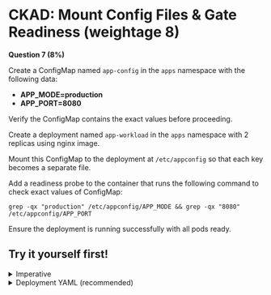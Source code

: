 # CKAD: Mount Config Files & Gate Readiness (weightage 8)

**Question 7 (8%)**

Create a ConfigMap named `app-config` in the `apps` namespace with the following data:
- **APP_MODE=production**  
- **APP_PORT=8080**

Verify the ConfigMap contains the exact values before proceeding.

Create a deployment named `app-workload` in the `apps` namespace with 2 replicas using nginx image.

Mount this ConfigMap to the deployment at `/etc/appconfig` so that each key becomes a separate file.

Add a readiness probe to the container that runs the following command to check exact values of ConfigMap:

```
grep -qx "production" /etc/appconfig/APP_MODE && grep -qx "8080" /etc/appconfig/APP_PORT
```

Ensure the deployment is running successfully with all pods ready.


## Try it yourself first!

<details><summary>Imperative</summary>
  
```bash
# ConfigMap with exact file contents
kubectl -n apps create configmap app-config \
  --from-literal=APP_MODE=production \
  --from-literal=APP_PORT=8080

kubectl -n apps create deployment app-workload \
  --image=nginx:stable \
  --replicas=2 \
  --dry-run=client -o yaml > app-deploy.yaml

#Then edit app-deploy.yaml to add:
#The volumeMounts for /etc/appconfig
#The volumes section referencing ConfigMap: app-config
#The readinessProbe exec checking file contents

```
</details>



<details><summary>Deployment YAML (recommended)</summary>
  
```yaml
apiVersion: v1
kind: ConfigMap
metadata:
  name: app-config
  namespace: apps
data:
  APP_MODE: "production"
  APP_PORT: "8080"
---
apiVersion: apps/v1
kind: Deployment
metadata:
  name: app-workload
  namespace: apps
spec:
  replicas: 2
  selector:
    matchLabels:
      app: app-workload
  template:
    metadata:
      labels:
        app: app-workload
    spec:
      containers:
      - name: nginx
        image: nginx:stable
        volumeMounts:
        - name: config
          mountPath: /etc/appconfig
          readOnly: true
        readinessProbe:
          exec:
            command:
              - /bin/sh
              - -c
              - >
                grep -qx "production" /etc/appconfig/APP_MODE
                && grep -qx "8080" /etc/appconfig/APP_PORT
          initialDelaySeconds: 2
          periodSeconds: 5
      volumes:
      - name: config
        configMap:
          name: app-config

```
</details>
